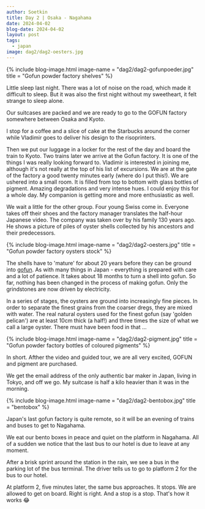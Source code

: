 ```yaml
---
author: Soetkin
title: Day 2 | Osaka - Nagahama 
date: 2024-04-02
blog-date: 2024-04-02
layout: post
tags:
  - japan
image: dag2/dag2-oesters.jpg
---
```

{% include blog-image.html image-name = "dag2/dag2-gofunpoeder.jpg"  title = "Gofun powder factory shelves" %}


Little sleep last night. There was a lot of noise on the road, which made it difficult to sleep. But it was also the first night without my sweetheart, it felt strange to sleep alone. 

Our suitcases are packed and we are ready to go to the GOFUN factory somewhere between Osaka and Kyoto. 

I stop for a coffee and a slice of cake at the Starbucks around the corner while Vladimir goes to deliver his design to the risoprinters.

Then we put our luggage in a locker for the rest of the day and board the train to Kyoto. Two trains later we arrive at the Gofun factory. It is one of the things I was really looking forward to. Vladimir is interested in joining me, although it's not really at the top of his list of excursions. We are at the gate of the factory a good twenty minutes early (where do I put this!). We are ushered into a small room. It is filled from top to bottom with glass bottles of pigment. Amazing degradations and very intense hues. I could enjoy this for a whole day. My companion is getting more and more enthusiastic as well.

We wait a little for the other group. Four young Swiss come in. Everyone takes off their shoes and the factory manager translates the half-hour Japanese video. The company was taken over by his family 130 years ago. He shows a picture of piles of oyster shells collected by his ancestors and their predecessors. 

{% include blog-image.html image-name = "dag2/dag2-oesters.jpg"  title = "Gofun powder factory oysters stock" %}

The shells have to 'mature' for about 20 years before they can be ground into [gofun](https://artsandculture.google.com/story/gofun/1gVxdULy3vvoLw). As with many things in Japan - everything is prepared with care and a lot of patience. It takes about 18 months to turn a shell into gofun. So far, nothing has been changed in the process of making gofun. Only the grindstones are now driven by electricity.

In a series of stages, the oysters are ground into increasingly fine pieces. In order to separate the finest grains from the coarser dregs, they are mixed with water. The real natural oysters used for the finest gofun (say 'golden pelican') are at least 10cm thick (a half!) and three times the size of what we call a large oyster. There must have been food in that ...

{% include blog-image.html image-name = "dag2/dag2-pigment.jpg"  title = "Gofun powder factory bottles of coloured pigments" %}

In short. Afther the video and guided tour, we are all very excited, GOFUN and pigment are purchased.

We get the email address of the only authentic bar maker in Japan, living in Tokyo, and off we go. My suitcase is half a kilo heavier than it was in the morning.

{% include blog-image.html image-name = "dag2/dag2-bentobox.jpg"  title = "bentobox" %}

Japan's last gofun factory is quite remote, so it will be an evening of trains and buses to get to Nagahama.

We eat our bento boxes in peace and quiet on the platform in Nagahama.  All of a sudden we notice that the last bus to our hotel is due to leave at any moment.

After a brisk sprint around the station in the rain, we see a bus in the parking lot of the bus terminal. The driver tells us to go to platform 2 for the bus to our hotel.

At platform 2, five minutes later, the same bus approaches. It stops. We are allowed to get on board. Right is right. And a stop is a stop. That's how it works :joy:
